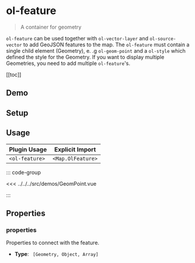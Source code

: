 # ol-feature

> A container for geometry

`ol-feature` can be used together with `ol-vector-layer` and `ol-source-vector` to add GeoJSON features to the map.
The `ol-feature` must contain a single child element (Geometry), e. .g `ol-geom-point` and a `ol-style` which defined the style for the Geometry.
If you want to display multiple Geometries, you need to add multiple `ol-feature`'s.

[[toc]]

## Demo

<script setup>
import GeomPoint from "@demos/GeomPoint.vue"
</script>

## Setup

<!--@include: ../map.plugin.md-->

## Usage

| Plugin Usage   |  Explicit Import  |
| -------------- | :---------------: |
| `<ol-feature>` | `<Map.OlFeature>` |

<ClientOnly>
<GeomPoint />
</ClientOnly>

::: code-group

<<< ../../../src/demos/GeomPoint.vue

:::

## Properties

### properties

Properties to connect with the feature.

- **Type**: ` [Geometry, Object, Array]`
